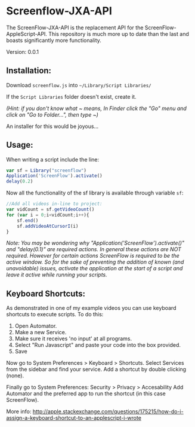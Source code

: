 # Screenflow-JXA-API
The ScreenFlow-JXA-API is the replacement API for the ScreenFlow-AppleScript-API. This repository is much more up to date than the last and boasts significantly more functionality.

Version: 0.0.1

## Installation:

Download `screenflow.js` into `~/Library/Script Libraries/`

If the `Script Libraries` folder doesn't exist, create it.

_(Hint: if you don't know what ~ means, In Finder click the "Go" menu and click on "Go to Folder...", then type ~)_

An installer for this would be joyous...

## Usage:

When writing a script include the line:

```javascript
var sf = Library("screenflow") 
Application('ScreenFlow').activate()
delay(0.2)
```

Now all the functionality of the sf library is available through variable `sf`:

```javascript
//Add all videos in-line to project:
var vidCount = sf.getVideoCount()
for (var i = 0;i<vidCount;i++){
	sf.end()
	sf.addVideoAtCursorI(i)
}
```

_Note: You may be wondering why "Application('ScreenFlow').activate()" and "delay(0.1)" are required actions. In general these actions are NOT required. However for certain actions ScreenFlow is required to be the active window. So for the sake of preventing the addition of known (and unavoidable) issues, activate the application at the start of a script and leave it active while running your scripts._

## Keyboard Shortcuts:

As demonstrated in one of my example videos you can use keyboard shortcuts to execute scripts. To do this:

1. Open Automator.
2. Make a new Service.
3. Make sure it receives 'no input' at all programs.
4. Select "Run Javascript" and paste your code into the box provided.
5. Save

Now go to System Preferences > Keyboard > Shortcuts.
Select Services from the sidebar and find your service. Add a shortcut by double clicking (none).

Finally go to System Preferences: Security > Privacy > Accesability
Add Automator and the preferred app to run the shortcut (in this case ScreenFlow).

More info:
http://apple.stackexchange.com/questions/175215/how-do-i-assign-a-keyboard-shortcut-to-an-applescript-i-wrote

